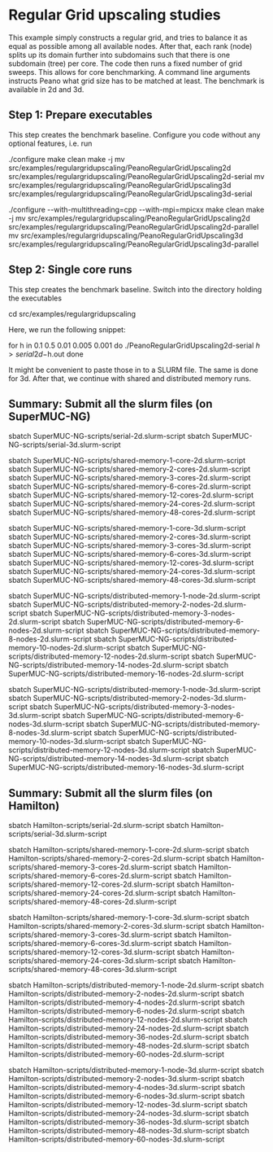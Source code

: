 # Regular Grid upscaling studies # 

This example simply constructs a regular grid, and tries to balance it as equal
as possible among all available nodes. After that, each rank (node) splits up 
its domain further into subdomains such that there is one subdomain (tree) per 
core. The code then runs a fixed number of grid sweeps. This allows for core
benchmarking. A command line arguments instructs Peano what grid size has to be
matched at least. The benchmark is available in 2d and 3d.

## Step 1: Prepare executables ##

This step creates the benchmark baseline. Configure you code without any optional
features, i.e. run 

./configure
make clean
make -j
mv src/examples/regulargridupscaling/PeanoRegularGridUpscaling2d src/examples/regulargridupscaling/PeanoRegularGridUpscaling2d-serial
mv src/examples/regulargridupscaling/PeanoRegularGridUpscaling3d src/examples/regulargridupscaling/PeanoRegularGridUpscaling3d-serial

./configure --with-multithreading=cpp --with-mpi=mpicxx
make clean
make -j
mv src/examples/regulargridupscaling/PeanoRegularGridUpscaling2d src/examples/regulargridupscaling/PeanoRegularGridUpscaling2d-parallel
mv src/examples/regulargridupscaling/PeanoRegularGridUpscaling3d src/examples/regulargridupscaling/PeanoRegularGridUpscaling3d-parallel


## Step 2: Single core runs ##

This step creates the benchmark baseline. Switch into the directory holding the executables

cd src/examples/regulargridupscaling

Here, we run the following snippet:


for h in 0.1 0.5 0.01 0.005 0.001
do
  ./PeanoRegularGridUpscaling2d-serial $h > serial2d-$h.out
done


It might be convenient to paste those in to a SLURM file. The same is done for 3d.
After that, we continue with shared and distributed memory runs.

  
## Summary: Submit all the slurm files (on SuperMUC-NG) ##


sbatch SuperMUC-NG-scripts/serial-2d.slurm-script
sbatch SuperMUC-NG-scripts/serial-3d.slurm-script

sbatch SuperMUC-NG-scripts/shared-memory-1-core-2d.slurm-script
sbatch SuperMUC-NG-scripts/shared-memory-2-cores-2d.slurm-script
sbatch SuperMUC-NG-scripts/shared-memory-3-cores-2d.slurm-script
sbatch SuperMUC-NG-scripts/shared-memory-6-cores-2d.slurm-script
sbatch SuperMUC-NG-scripts/shared-memory-12-cores-2d.slurm-script
sbatch SuperMUC-NG-scripts/shared-memory-24-cores-2d.slurm-script
sbatch SuperMUC-NG-scripts/shared-memory-48-cores-2d.slurm-script

sbatch SuperMUC-NG-scripts/shared-memory-1-core-3d.slurm-script
sbatch SuperMUC-NG-scripts/shared-memory-2-cores-3d.slurm-script
sbatch SuperMUC-NG-scripts/shared-memory-3-cores-3d.slurm-script
sbatch SuperMUC-NG-scripts/shared-memory-6-cores-3d.slurm-script
sbatch SuperMUC-NG-scripts/shared-memory-12-cores-3d.slurm-script
sbatch SuperMUC-NG-scripts/shared-memory-24-cores-3d.slurm-script
sbatch SuperMUC-NG-scripts/shared-memory-48-cores-3d.slurm-script

sbatch SuperMUC-NG-scripts/distributed-memory-1-node-2d.slurm-script
sbatch SuperMUC-NG-scripts/distributed-memory-2-nodes-2d.slurm-script
sbatch SuperMUC-NG-scripts/distributed-memory-3-nodes-2d.slurm-script
sbatch SuperMUC-NG-scripts/distributed-memory-6-nodes-2d.slurm-script
sbatch SuperMUC-NG-scripts/distributed-memory-8-nodes-2d.slurm-script
sbatch SuperMUC-NG-scripts/distributed-memory-10-nodes-2d.slurm-script
sbatch SuperMUC-NG-scripts/distributed-memory-12-nodes-2d.slurm-script
sbatch SuperMUC-NG-scripts/distributed-memory-14-nodes-2d.slurm-script
sbatch SuperMUC-NG-scripts/distributed-memory-16-nodes-2d.slurm-script

sbatch SuperMUC-NG-scripts/distributed-memory-1-node-3d.slurm-script
sbatch SuperMUC-NG-scripts/distributed-memory-2-nodes-3d.slurm-script
sbatch SuperMUC-NG-scripts/distributed-memory-3-nodes-3d.slurm-script
sbatch SuperMUC-NG-scripts/distributed-memory-6-nodes-3d.slurm-script
sbatch SuperMUC-NG-scripts/distributed-memory-8-nodes-3d.slurm-script
sbatch SuperMUC-NG-scripts/distributed-memory-10-nodes-3d.slurm-script
sbatch SuperMUC-NG-scripts/distributed-memory-12-nodes-3d.slurm-script
sbatch SuperMUC-NG-scripts/distributed-memory-14-nodes-3d.slurm-script
sbatch SuperMUC-NG-scripts/distributed-memory-16-nodes-3d.slurm-script


## Summary: Submit all the slurm files (on Hamilton) ##

sbatch Hamilton-scripts/serial-2d.slurm-script
sbatch Hamilton-scripts/serial-3d.slurm-script

sbatch Hamilton-scripts/shared-memory-1-core-2d.slurm-script
sbatch Hamilton-scripts/shared-memory-2-cores-2d.slurm-script
sbatch Hamilton-scripts/shared-memory-3-cores-2d.slurm-script
sbatch Hamilton-scripts/shared-memory-6-cores-2d.slurm-script
sbatch Hamilton-scripts/shared-memory-12-cores-2d.slurm-script
sbatch Hamilton-scripts/shared-memory-24-cores-2d.slurm-script
sbatch Hamilton-scripts/shared-memory-48-cores-2d.slurm-script

sbatch Hamilton-scripts/shared-memory-1-core-3d.slurm-script
sbatch Hamilton-scripts/shared-memory-2-cores-3d.slurm-script
sbatch Hamilton-scripts/shared-memory-3-cores-3d.slurm-script
sbatch Hamilton-scripts/shared-memory-6-cores-3d.slurm-script
sbatch Hamilton-scripts/shared-memory-12-cores-3d.slurm-script
sbatch Hamilton-scripts/shared-memory-24-cores-3d.slurm-script
sbatch Hamilton-scripts/shared-memory-48-cores-3d.slurm-script

sbatch Hamilton-scripts/distributed-memory-1-node-2d.slurm-script
sbatch Hamilton-scripts/distributed-memory-2-nodes-2d.slurm-script
sbatch Hamilton-scripts/distributed-memory-4-nodes-2d.slurm-script
sbatch Hamilton-scripts/distributed-memory-6-nodes-2d.slurm-script
sbatch Hamilton-scripts/distributed-memory-12-nodes-2d.slurm-script
sbatch Hamilton-scripts/distributed-memory-24-nodes-2d.slurm-script
sbatch Hamilton-scripts/distributed-memory-36-nodes-2d.slurm-script
sbatch Hamilton-scripts/distributed-memory-48-nodes-2d.slurm-script
sbatch Hamilton-scripts/distributed-memory-60-nodes-2d.slurm-script

sbatch Hamilton-scripts/distributed-memory-1-node-3d.slurm-script
sbatch Hamilton-scripts/distributed-memory-2-nodes-3d.slurm-script
sbatch Hamilton-scripts/distributed-memory-4-nodes-3d.slurm-script
sbatch Hamilton-scripts/distributed-memory-6-nodes-3d.slurm-script
sbatch Hamilton-scripts/distributed-memory-12-nodes-3d.slurm-script
sbatch Hamilton-scripts/distributed-memory-24-nodes-3d.slurm-script
sbatch Hamilton-scripts/distributed-memory-36-nodes-3d.slurm-script
sbatch Hamilton-scripts/distributed-memory-48-nodes-3d.slurm-script
sbatch Hamilton-scripts/distributed-memory-60-nodes-3d.slurm-script
